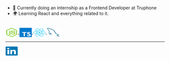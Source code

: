 

- 🎈 Currently doing an internship as a Frontend Developer at Truphone
- 🌍 Learning React and everything related to it.

<div style="display: inline_block">
  <div align="center">
    <a href="https://github.com/spars57">
  </div>
  <div style="display: inline_block"><br>
    <img align="center" alt="spars-NODEJS" height="30" width="40" src="https://raw.githubusercontent.com/devicons/devicon/master/icons/nodejs/nodejs-plain.svg">
    <img align="center" alt="spars-TS" height="30" width="40" src="https://raw.githubusercontent.com/devicons/devicon/master/icons/typescript/typescript-plain.svg">
    <img align="center" alt="spars-MYSQL" height="30" width="40" src="https://raw.githubusercontent.com/devicons/devicon/master/icons/react/react-original.svg">
    <img align="center" alt="spars-MYSQL" height="30" width="40" src="https://raw.githubusercontent.com/devicons/devicon/master/icons/mysql/mysql-plain.svg">
  </div>
</div>
  <hr>
   <a href="https://www.linkedin.com/in/bruno-mois%C3%A3o-3556a9209/"><img align="center" alt="spars-MYSQL" height="30" width="40" src="https://raw.githubusercontent.com/devicons/devicon/master/icons/linkedin/linkedin-original.svg"></a>
</div>
